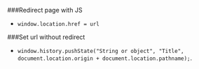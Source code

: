 ###Redirect page with JS
 - `window.location.href = url`

###Set url without redirect
 - `window.history.pushState("String or object", "Title", document.location.origin + document.location.pathname);`.
